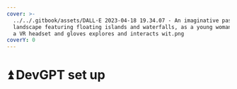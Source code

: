```yaml
---
cover: >-
  ../../.gitbook/assets/DALL·E 2023-04-18 19.34.07 - An imaginative pastel
  landscape featuring floating islands and waterfalls, as a young woman wearing
  a VR headset and gloves explores and interacts wit.png
coverY: 0
---
```


# ⏫ DevGPT set up


